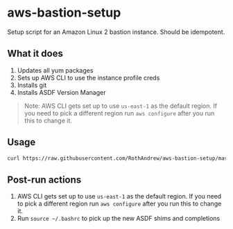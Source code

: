 # aws-bastion-setup

Setup script for an Amazon Linux 2 bastion instance. Should be idempotent.

## What it does

1. Updates all yum packages
1. Sets up AWS CLI to use the instance profile creds
1. Installs git
1. Installs ASDF Version Manager

> Note: AWS CLI gets set up to use `us-east-1` as the default region. If you need to pick a different region run `aws configure` after you run this to change it.

## Usage

```sh
curl https://raw.githubusercontent.com/RothAndrew/aws-bastion-setup/master/setup.sh | sh
```

## Post-run actions

1. AWS CLI gets set up to use `us-east-1` as the default region. If you need to pick a different region run `aws configure` after you run this to change it.
1. Run `source ~/.bashrc` to pick up the new ASDF shims and completions

